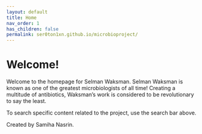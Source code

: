 ```yaml
---
layout: default
title: Home
nav_order: 1
has_children: false
permalink: ser0ton1xn.github.io/microbioproject/
---
```


# Welcome!

Welcome to the homepage for Selman Waksman. Selman Waksman is known as one of the greatest microbiologists of all time! Creating a multitude of antibiotics, Waksman’s work is considered to be revolutionary to say the least. 

To search specific content related to the project, use the search bar above.

Created by Samiha Nasrin.
